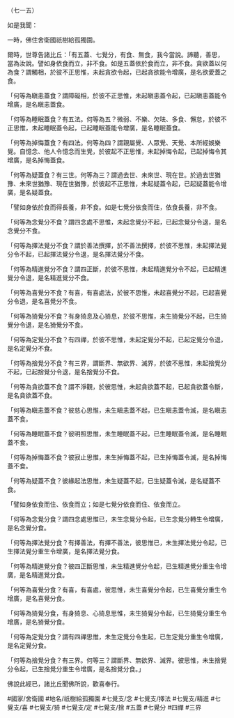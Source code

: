 （七一五）

如是我聞：

一時，佛住舍衛國祇樹給孤獨園。

爾時，世尊告諸比丘：「有五蓋、七覺分，有食、無食，我今當說。諦聽，善思，當為汝說。譬如身依食而立，非不食。如是五蓋依於食而立，非不食。貪欲蓋以何為食？謂觸相，於彼不正思惟，未起貪欲令起，已起貪欲能令增廣，是名欲愛蓋之食。

「何等為瞋恚蓋食？謂障礙相，於彼不正思惟，未起瞋恚蓋令起，已起瞋恚蓋能令增廣，是名瞋恚蓋食。

「何等為睡眠蓋食？有五法。何等為五？微弱、不樂、欠呿、多食、懈怠，於彼不正思惟，未起睡眠蓋令起，已起睡眠蓋能令增廣，是名睡眠蓋食。

「何等為掉悔蓋食？有四法。何等為四？謂親屬覺、人眾覺、天覺、本所經娛樂覺。自憶念、他人令憶念而生覺，於彼起不正思惟，未起掉悔令起，已起掉悔令其增廣，是名掉悔蓋食。

「何等為疑蓋食？有三世。何等為三？謂過去世、未來世、現在世。於過去世猶豫、未來世猶豫、現在世猶豫，於彼起不正思惟，未起疑蓋令起，已起疑蓋能令增廣，是名疑蓋食。

「譬如身依於食而得長養，非不食。如是七覺分依食而住，依食長養，非不食。

「何等為念覺分不食？謂四念處不思惟，未起念覺分不起，已起念覺分令退，是名念覺分不食。

「何等為擇法覺分不食？謂於善法撰擇，於不善法撰擇，於彼不思惟，未起擇法覺分令不起，已起擇法覺分令退，是名擇法覺分不食。

「何等為精進覺分不食？謂四正斷，於彼不思惟，未起精進覺分令不起，已起精進覺分令退，是名精進覺分不食。

「何等為喜覺分不食？有喜，有喜處法，於彼不思惟，未起喜覺分不起，已起喜覺分令退，是名喜覺分不食。

「何等為猗覺分不食？有身猗息及心猗息，於彼不思惟，未生猗覺分不起，已生猗覺分令退，是名猗覺分不食。

「何等為定覺分不食？有四禪，於彼不思惟，未起定覺分不起，已起定覺分令退，是名定覺分不食。

「何等為捨覺分不食？有三界，謂斷界、無欲界、滅界，於彼不思惟，未起捨覺分不起，已起捨覺分令退，是名捨覺分不食。

「何等為貪欲蓋不食？謂不淨觀，於彼思惟，未起貪欲蓋不起，已起貪欲蓋令斷，是名貪欲蓋不食。

「何等為瞋恚蓋不食？彼慈心思惟，未生瞋恚蓋不起，已生瞋恚蓋令滅，是名瞋恚蓋不食。

「何等為睡眠蓋不食？彼明照思惟，未生睡眠蓋不起，已生睡眠蓋令滅，是名睡眠蓋不食。

「何等為掉悔蓋不食？彼寂止思惟，未生掉悔蓋不起，已生掉悔蓋令滅，是名掉悔蓋不食。

「何等為疑蓋不食？彼緣起法思惟，未生疑蓋不起，已生疑蓋令滅，是名疑蓋不食。

「譬如身依食而住、依食而立；如是七覺分依食而住、依食而立。

「何等為念覺分食？謂四念處思惟已，未生念覺分令起，已生念覺分轉生令增廣，是名念覺分食。

「何等為擇法覺分食？有擇善法，有擇不善法，彼思惟已，未生擇法覺分令起，已生擇法覺分重生令增廣，是名擇法覺分食。

「何等為精進覺分食？彼四正斷思惟，未生精進覺分令起，已生精進覺分重生令增廣，是名精進覺分食。

「何等為喜覺分食？有喜，有喜處，彼思惟，未生喜覺分令起，已生喜覺分重生令增廣，是名喜覺分食。

「何等為猗覺分食，有身猗息、心猗息思惟，未生猗覺分令起，已生猗覺分重生令增廣，是名猗覺分食。

「何等為定覺分食？謂有四禪思惟，未生定覺分令生起，已生定覺分重生令增廣，是名定覺分食。

「何等為捨覺分食？有三界。何等三？謂斷界、無欲界、滅界。彼思惟，未生捨覺分令起，已生捨覺分重生令增廣，是名捨覺分食。」

佛說此經已，諸比丘聞佛所說，歡喜奉行。

#國家/舍衛國
#地名/祇樹給孤獨園
#七覺支/念
#七覺支/擇法
#七覺支/精進
#七覺支/喜
#七覺支/猗
#七覺支/定
#七覺支/捨
#五蓋
#七覺分
#四禪
#三界
